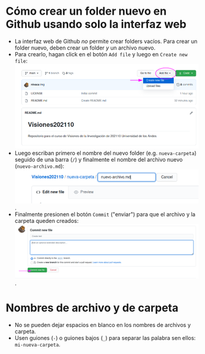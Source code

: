 # Cómo crear un folder nuevo en Github usando solo la interfaz web

- La interfaz web de Github *no* permite crear folders vacíos. Para crear un folder nuevo, deben crear un folder *y* un archivo nuevo.
- Para crearlo, hagan click en el botón `Add file` y luego en `Create new file`:
![newfile01](img/newfile01.png)
- Luego escriban primero el nombre del nuevo folder (e.g. `nueva-carpeta`) seguido de una barra (`/`) y finalmente el nombre del archivo nuevo (`nuevo-archivo.md`):
![newfile02](img/newfile02.png).
- Finalmente presionen el botón `Commit` ("enviar") para que el archivo y la carpeta queden creados:
![newfile03](img/newfile03.png).

# Nombres de archivo y de carpeta
- No se pueden dejar espacios en blanco en los nombres de archivos y carpeta.
- Usen guiones (`-`) o guiones bajos (`_`) para separar las palabra sen ellos: `mi-nueva-carpeta`.
